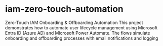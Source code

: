 # iam-zero-touch-automation
Zero-Touch IAM Onboarding &amp; Offboarding Automation  This project demonstrates how to automate user lifecycle management using Microsoft Entra ID (Azure AD) and Microsoft Power Automate. The flows simulate onboarding and offboarding processes with email notifications and logging 
